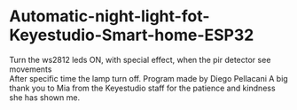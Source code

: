 # Automatic-night-light-fot-Keyestudio-Smart-home-ESP32

Turn the ws2812 leds ON, with special effect, when the pir detector see movements <br>
After specific time the lamp turn off.
Program made by Diego Pellacani
A big thank you to Mia from the Keyestudio staff for the patience and kindness she has shown me.

